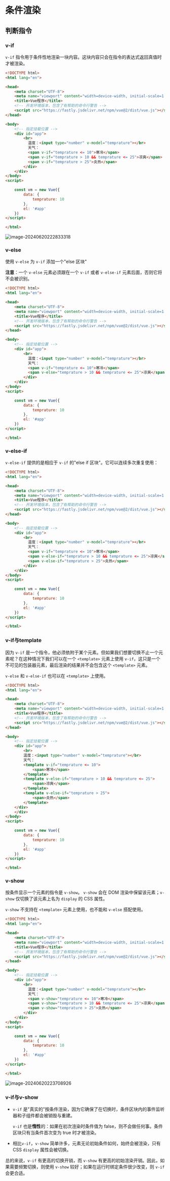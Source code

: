 # 条件渲染

## 判断指令

### v-if

`v-if` 指令用于条件性地渲染一块内容。这块内容只会在指令的表达式返回真值时才被渲染。

```html
<!DOCTYPE html>
<html lang="en">

<head>
    <meta charset="UTF-8">
    <meta name="viewport" content="width=device-width, initial-scale=1.0">
    <title>Vue程序</title>
    <!-- 开发环境版本，包含了有帮助的命令行警告 -->
    <script src="https://fastly.jsdelivr.net/npm/vue@2/dist/vue.js"></script>
</head>

<body>
    <!-- 指定挂载位置 -->
    <div id="app">
        <br>
          温度：<input type="number" v-model="temprature"></br>
          天气：
          <span v-if="temprature <= 10">寒冷</span>
          <span v-if="temprature > 10 && temprature <= 25">凉爽</span>
          <span v-if="temprature > 25">炎热</span>
        </div>
    </div>
</body>
<script>

    const vm = new Vue({
        data: {
            temprature: 10
        },
        el: '#app'
    })
</script>

</html>
```

![image-20240620222833318](https://fastly.jsdelivr.net/gh/LetengZzz/img@main/tc2/img202406202228738.png)

### v-else

使用 `v-else` 为 `v-if` 添加一个"else 区块"

**注意**：一个 `v-else` 元素必须跟在一个 `v-if` 或者 `v-else-if` 元素后面，否则它将不会被识别。

```html
<!DOCTYPE html>
<html lang="en">

<head>
    <meta charset="UTF-8">
    <meta name="viewport" content="width=device-width, initial-scale=1.0">
    <title>Vue程序</title>
    <!-- 开发环境版本，包含了有帮助的命令行警告 -->
    <script src="https://fastly.jsdelivr.net/npm/vue@2/dist/vue.js"></script>
</head>

<body>
    <!-- 指定挂载位置 -->
    <div id="app">
        <br>
          温度：<input type="number" v-model="temprature"></br>
          天气：
          <span v-if="temprature <= 10">寒冷</span>
          <span v-else="temprature > 10 && temprature <= 25">凉爽</span>
        </div>
    </div>
</body>
<script>

    const vm = new Vue({
        data: {
            temprature: 10
        },
        el: '#app'
    })
</script>

</html>
```

### v-else-if

`v-else-if` 提供的是相应于 `v-if` 的"else if 区块"。它可以连续多次重复使用：

```html
<!DOCTYPE html>
<html lang="en">

<head>
    <meta charset="UTF-8">
    <meta name="viewport" content="width=device-width, initial-scale=1.0">
    <title>Vue程序</title>
    <!-- 开发环境版本，包含了有帮助的命令行警告 -->
    <script src="https://fastly.jsdelivr.net/npm/vue@2/dist/vue.js"></script>
</head>

<body>
    <!-- 指定挂载位置 -->
    <div id="app">
        <br>
          温度：<input type="number" v-model="temprature"></br>
          天气：
          <span v-if="temprature <= 10">寒冷</span>
          <span v-else-if="temprature > 10 && temprature <= 25">凉爽</span>
          <span v-else-if="temprature > 25">炎热</span>
        </div>
    </div>
</body>
<script>

    const vm = new Vue({
        data: {
            temprature: 10
        },
        el: '#app'
    })
</script>

</html>
```

### v-if与template

因为 `v-if` 是一个指令，他必须依附于某个元素。但如果我们想要切换不止一个元素呢？在这种情况下我们可以在一个 `<template>` 元素上使用 `v-if`，这只是一个不可见的包装器元素，最后渲染的结果并不会包含这个 `<template>` 元素。

`v-else` 和 `v-else-if` 也可以在 `<template>` 上使用。

```html
<!DOCTYPE html>
<html lang="en">

<head>
    <meta charset="UTF-8">
    <meta name="viewport" content="width=device-width, initial-scale=1.0">
    <title>Vue程序</title>
    <!-- 开发环境版本，包含了有帮助的命令行警告 -->
    <script src="https://fastly.jsdelivr.net/npm/vue@2/dist/vue.js"></script>
</head>

<body>
    <!-- 指定挂载位置 -->
    <div id="app">
        <br>
        温度：<input type="number" v-model="temprature"></br>
        天气：
        <template v-if="temprature <= 10">
            <span>寒冷</span>
        </template>
        <template v-else-if="temprature > 10 && temprature <= 25">
            <span>凉爽</span>
        </template>
        <template v-else-if="temprature > 25">
            <span>炎热</span>
        </template>
    </div>
    </div>
</body>
<script>

    const vm = new Vue({
        data: {
            temprature: 10
        },
        el: '#app'
    })
</script>

</html>
```

### v-show

按条件显示一个元素的指令是 `v-show`。 `v-show` 会在 DOM 渲染中保留该元素；`v-show` 仅切换了该元素上名为 `display` 的 CSS 属性。

`v-show` 不支持在 `<template>` 元素上使用，也不能和 `v-else` 搭配使用。

```html
<!DOCTYPE html>
<html lang="en">

<head>
    <meta charset="UTF-8">
    <meta name="viewport" content="width=device-width, initial-scale=1.0">
    <title>Vue程序</title>
    <!-- 开发环境版本，包含了有帮助的命令行警告 -->
    <script src="https://fastly.jsdelivr.net/npm/vue@2/dist/vue.js"></script>
</head>

<body>
    <!-- 指定挂载位置 -->
    <div id="app">
        <br>
          温度：<input type="number" v-model="temprature"></br>
          天气：
          <span v-show="temprature <= 10">寒冷</span>
          <span v-show="temprature > 10 && temprature <= 25">凉爽</span>
          <span v-show="temprature > 25">炎热</span>
        </div>
    </div>
</body>
<script>

    const vm = new Vue({
        data: {
            temprature: 10
        },
        el: '#app'
    })
</script>

</html>
```

![image-20240620223708926](https://fastly.jsdelivr.net/gh/LetengZzz/img@main/tc2/img202406202237653.png)

### v-if与v-show

- `v-if` 是"真实的"按条件渲染，因为它确保了在切换时，条件区块内的事件监听器和子组件都会被销毁与重建。

  `v-if` 也是**惰性**的：如果在初次渲染时条件值为 false，则不会做任何事。条件区块只有当条件首次变为 true 时才被渲染。

- 相比`v-if`，`v-show` 简单许多，元素无论初始条件如何，始终会被渲染，只有 CSS `display` 属性会被切换。

总的来说，`v-if` 有更高的切换开销，而 `v-show` 有更高的初始渲染开销。因此，如果需要频繁切换，则使用 `v-show` 较好；如果在运行时绑定条件很少改变，则 `v-if` 会更合适。
